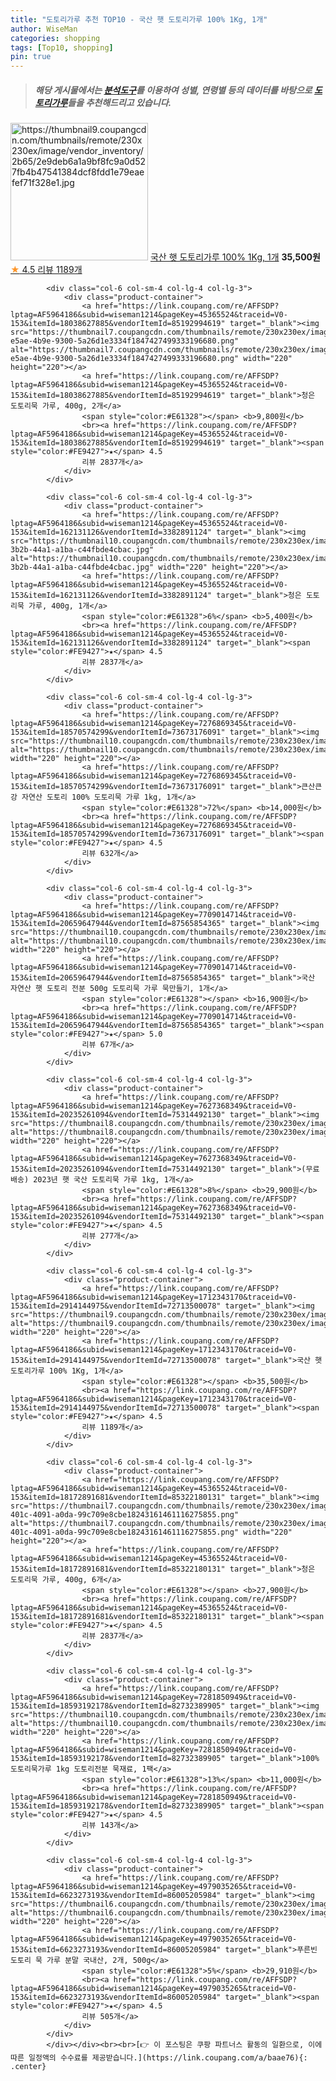 ```yaml
---
title: "도토리가루 추천 TOP10 - 국산 햇 도토리가루 100% 1Kg, 1개"
author: WiseMan
categories: shopping
tags: [Top10, shopping]
pin: true
---
```


> ##### 해당 게시물에서는 [**분석도구**](https://itemscout.io/)를 이용하여 **성별**, **연령별** 등의 데이터를 바탕으로 [**도토리가루**](https://link.coupang.com/a/baae76)들을 추천해드리고 있습니다.
<div class="container"><div class="row">
            <div class="col-6 col-sm-4 col-lg-4 col-lg-3">
                <div class="product-container">
                    <a href="https://link.coupang.com/re/AFFSDP?lptag=AF5964186&subid=wiseman1214&pageKey=1712343170&traceid=V0-153&itemId=2914144975&vendorItemId=72713500078" target="_blank"><img src="https://thumbnail9.coupangcdn.com/thumbnails/remote/230x230ex/image/vendor_inventory/2b65/2e9deb6a1a9bf8fc9a0d527fb4b47541384dcf8fdd1e79eaefef71f328e1.jpg" alt="https://thumbnail9.coupangcdn.com/thumbnails/remote/230x230ex/image/vendor_inventory/2b65/2e9deb6a1a9bf8fc9a0d527fb4b47541384dcf8fdd1e79eaefef71f328e1.jpg" width="220" height="220"></a>
                    <a href="https://link.coupang.com/re/AFFSDP?lptag=AF5964186&subid=wiseman1214&pageKey=1712343170&traceid=V0-153&itemId=2914144975&vendorItemId=72713500078" target="_blank">국산 햇 도토리가루 100% 1Kg, 1개</a>
                    <span style="color:#E61328"></span> <b>35,500원</b>
                    <br><a href="https://link.coupang.com/re/AFFSDP?lptag=AF5964186&subid=wiseman1214&pageKey=1712343170&traceid=V0-153&itemId=2914144975&vendorItemId=72713500078" target="_blank"><span style="color:#FE9427">★</span> 4.5
                    리뷰 1189개</a>
                </div>
            </div>
            
            <div class="col-6 col-sm-4 col-lg-4 col-lg-3">
                <div class="product-container">
                    <a href="https://link.coupang.com/re/AFFSDP?lptag=AF5964186&subid=wiseman1214&pageKey=45365524&traceid=V0-153&itemId=18038627885&vendorItemId=85192994619" target="_blank"><img src="https://thumbnail7.coupangcdn.com/thumbnails/remote/230x230ex/image/retail/images/a46e7d5f-e5ae-4b9e-9300-5a26d1e3334f1847427499333196680.png" alt="https://thumbnail7.coupangcdn.com/thumbnails/remote/230x230ex/image/retail/images/a46e7d5f-e5ae-4b9e-9300-5a26d1e3334f1847427499333196680.png" width="220" height="220"></a>
                    <a href="https://link.coupang.com/re/AFFSDP?lptag=AF5964186&subid=wiseman1214&pageKey=45365524&traceid=V0-153&itemId=18038627885&vendorItemId=85192994619" target="_blank">청은 도토리묵 가루, 400g, 2개</a>
                    <span style="color:#E61328"></span> <b>9,800원</b>
                    <br><a href="https://link.coupang.com/re/AFFSDP?lptag=AF5964186&subid=wiseman1214&pageKey=45365524&traceid=V0-153&itemId=18038627885&vendorItemId=85192994619" target="_blank"><span style="color:#FE9427">★</span> 4.5
                    리뷰 2837개</a>
                </div>
            </div>
            
            <div class="col-6 col-sm-4 col-lg-4 col-lg-3">
                <div class="product-container">
                    <a href="https://link.coupang.com/re/AFFSDP?lptag=AF5964186&subid=wiseman1214&pageKey=45365524&traceid=V0-153&itemId=162131126&vendorItemId=3382891124" target="_blank"><img src="https://thumbnail10.coupangcdn.com/thumbnails/remote/230x230ex/image/retail/images/2017/11/03/10/3/4bfd479e-3b2b-44a1-a1ba-c44fbde4cbac.jpg" alt="https://thumbnail10.coupangcdn.com/thumbnails/remote/230x230ex/image/retail/images/2017/11/03/10/3/4bfd479e-3b2b-44a1-a1ba-c44fbde4cbac.jpg" width="220" height="220"></a>
                    <a href="https://link.coupang.com/re/AFFSDP?lptag=AF5964186&subid=wiseman1214&pageKey=45365524&traceid=V0-153&itemId=162131126&vendorItemId=3382891124" target="_blank">청은 도토리묵 가루, 400g, 1개</a>
                    <span style="color:#E61328">6%</span> <b>5,400원</b>
                    <br><a href="https://link.coupang.com/re/AFFSDP?lptag=AF5964186&subid=wiseman1214&pageKey=45365524&traceid=V0-153&itemId=162131126&vendorItemId=3382891124" target="_blank"><span style="color:#FE9427">★</span> 4.5
                    리뷰 2837개</a>
                </div>
            </div>
            
            <div class="col-6 col-sm-4 col-lg-4 col-lg-3">
                <div class="product-container">
                    <a href="https://link.coupang.com/re/AFFSDP?lptag=AF5964186&subid=wiseman1214&pageKey=7276869345&traceid=V0-153&itemId=18570574299&vendorItemId=73673176091" target="_blank"><img src="https://thumbnail10.coupangcdn.com/thumbnails/remote/230x230ex/image/vendor_inventory/40cc/20a56cd1e4d71b98af9ae4ec000a4cb41916d57c0e2667fe1c8c16fe9d63.jpg" alt="https://thumbnail10.coupangcdn.com/thumbnails/remote/230x230ex/image/vendor_inventory/40cc/20a56cd1e4d71b98af9ae4ec000a4cb41916d57c0e2667fe1c8c16fe9d63.jpg" width="220" height="220"></a>
                    <a href="https://link.coupang.com/re/AFFSDP?lptag=AF5964186&subid=wiseman1214&pageKey=7276869345&traceid=V0-153&itemId=18570574299&vendorItemId=73673176091" target="_blank">큰산큰강 자연산 도토리 100% 도토리묵 가루 1kg, 1개</a>
                    <span style="color:#E61328">72%</span> <b>14,000원</b>
                    <br><a href="https://link.coupang.com/re/AFFSDP?lptag=AF5964186&subid=wiseman1214&pageKey=7276869345&traceid=V0-153&itemId=18570574299&vendorItemId=73673176091" target="_blank"><span style="color:#FE9427">★</span> 4.5
                    리뷰 632개</a>
                </div>
            </div>
            
            <div class="col-6 col-sm-4 col-lg-4 col-lg-3">
                <div class="product-container">
                    <a href="https://link.coupang.com/re/AFFSDP?lptag=AF5964186&subid=wiseman1214&pageKey=7709014714&traceid=V0-153&itemId=20659647944&vendorItemId=87565854365" target="_blank"><img src="https://thumbnail10.coupangcdn.com/thumbnails/remote/230x230ex/image/vendor_inventory/b029/71f0efd00a9f9efa1b5e8466e68b95b630204ed752bfcabb0c78a33c512d.jpg" alt="https://thumbnail10.coupangcdn.com/thumbnails/remote/230x230ex/image/vendor_inventory/b029/71f0efd00a9f9efa1b5e8466e68b95b630204ed752bfcabb0c78a33c512d.jpg" width="220" height="220"></a>
                    <a href="https://link.coupang.com/re/AFFSDP?lptag=AF5964186&subid=wiseman1214&pageKey=7709014714&traceid=V0-153&itemId=20659647944&vendorItemId=87565854365" target="_blank">국산 자연산 햇 도토리 전분 500g 도토리묵 가루 묵만들기, 1개</a>
                    <span style="color:#E61328"></span> <b>16,900원</b>
                    <br><a href="https://link.coupang.com/re/AFFSDP?lptag=AF5964186&subid=wiseman1214&pageKey=7709014714&traceid=V0-153&itemId=20659647944&vendorItemId=87565854365" target="_blank"><span style="color:#FE9427">★</span> 5.0
                    리뷰 67개</a>
                </div>
            </div>
            
            <div class="col-6 col-sm-4 col-lg-4 col-lg-3">
                <div class="product-container">
                    <a href="https://link.coupang.com/re/AFFSDP?lptag=AF5964186&subid=wiseman1214&pageKey=7627368349&traceid=V0-153&itemId=20235261094&vendorItemId=75314492130" target="_blank"><img src="https://thumbnail8.coupangcdn.com/thumbnails/remote/230x230ex/image/vendor_inventory/8acd/a412d0016fb3f174fae1bd207de4f20af382751212875063f28750b943d3.jpg" alt="https://thumbnail8.coupangcdn.com/thumbnails/remote/230x230ex/image/vendor_inventory/8acd/a412d0016fb3f174fae1bd207de4f20af382751212875063f28750b943d3.jpg" width="220" height="220"></a>
                    <a href="https://link.coupang.com/re/AFFSDP?lptag=AF5964186&subid=wiseman1214&pageKey=7627368349&traceid=V0-153&itemId=20235261094&vendorItemId=75314492130" target="_blank">(무료배송) 2023년 햇 국산 도토리묵 가루 1kg, 1개</a>
                    <span style="color:#E61328">8%</span> <b>29,900원</b>
                    <br><a href="https://link.coupang.com/re/AFFSDP?lptag=AF5964186&subid=wiseman1214&pageKey=7627368349&traceid=V0-153&itemId=20235261094&vendorItemId=75314492130" target="_blank"><span style="color:#FE9427">★</span> 4.5
                    리뷰 277개</a>
                </div>
            </div>
            
            <div class="col-6 col-sm-4 col-lg-4 col-lg-3">
                <div class="product-container">
                    <a href="https://link.coupang.com/re/AFFSDP?lptag=AF5964186&subid=wiseman1214&pageKey=1712343170&traceid=V0-153&itemId=2914144975&vendorItemId=72713500078" target="_blank"><img src="https://thumbnail9.coupangcdn.com/thumbnails/remote/230x230ex/image/vendor_inventory/2b65/2e9deb6a1a9bf8fc9a0d527fb4b47541384dcf8fdd1e79eaefef71f328e1.jpg" alt="https://thumbnail9.coupangcdn.com/thumbnails/remote/230x230ex/image/vendor_inventory/2b65/2e9deb6a1a9bf8fc9a0d527fb4b47541384dcf8fdd1e79eaefef71f328e1.jpg" width="220" height="220"></a>
                    <a href="https://link.coupang.com/re/AFFSDP?lptag=AF5964186&subid=wiseman1214&pageKey=1712343170&traceid=V0-153&itemId=2914144975&vendorItemId=72713500078" target="_blank">국산 햇 도토리가루 100% 1Kg, 1개</a>
                    <span style="color:#E61328"></span> <b>35,500원</b>
                    <br><a href="https://link.coupang.com/re/AFFSDP?lptag=AF5964186&subid=wiseman1214&pageKey=1712343170&traceid=V0-153&itemId=2914144975&vendorItemId=72713500078" target="_blank"><span style="color:#FE9427">★</span> 4.5
                    리뷰 1189개</a>
                </div>
            </div>
            
            <div class="col-6 col-sm-4 col-lg-4 col-lg-3">
                <div class="product-container">
                    <a href="https://link.coupang.com/re/AFFSDP?lptag=AF5964186&subid=wiseman1214&pageKey=45365524&traceid=V0-153&itemId=18172891681&vendorItemId=85322180131" target="_blank"><img src="https://thumbnail7.coupangcdn.com/thumbnails/remote/230x230ex/image/retail/images/ea2a1c15-401c-4091-a0da-99c709e8cbe18243161461116275855.png" alt="https://thumbnail7.coupangcdn.com/thumbnails/remote/230x230ex/image/retail/images/ea2a1c15-401c-4091-a0da-99c709e8cbe18243161461116275855.png" width="220" height="220"></a>
                    <a href="https://link.coupang.com/re/AFFSDP?lptag=AF5964186&subid=wiseman1214&pageKey=45365524&traceid=V0-153&itemId=18172891681&vendorItemId=85322180131" target="_blank">청은 도토리묵 가루, 400g, 6개</a>
                    <span style="color:#E61328"></span> <b>27,900원</b>
                    <br><a href="https://link.coupang.com/re/AFFSDP?lptag=AF5964186&subid=wiseman1214&pageKey=45365524&traceid=V0-153&itemId=18172891681&vendorItemId=85322180131" target="_blank"><span style="color:#FE9427">★</span> 4.5
                    리뷰 2837개</a>
                </div>
            </div>
            
            <div class="col-6 col-sm-4 col-lg-4 col-lg-3">
                <div class="product-container">
                    <a href="https://link.coupang.com/re/AFFSDP?lptag=AF5964186&subid=wiseman1214&pageKey=7281850949&traceid=V0-153&itemId=18593192178&vendorItemId=82732389905" target="_blank"><img src="https://thumbnail10.coupangcdn.com/thumbnails/remote/230x230ex/image/vendor_inventory/e3e0/5f5c90b18b45f3b82de28a6430ac8f26be87da593fa9df29ff3506072e6d.jpg" alt="https://thumbnail10.coupangcdn.com/thumbnails/remote/230x230ex/image/vendor_inventory/e3e0/5f5c90b18b45f3b82de28a6430ac8f26be87da593fa9df29ff3506072e6d.jpg" width="220" height="220"></a>
                    <a href="https://link.coupang.com/re/AFFSDP?lptag=AF5964186&subid=wiseman1214&pageKey=7281850949&traceid=V0-153&itemId=18593192178&vendorItemId=82732389905" target="_blank">100% 도토리묵가루 1kg 도토리전분 묵재료, 1팩</a>
                    <span style="color:#E61328">13%</span> <b>11,000원</b>
                    <br><a href="https://link.coupang.com/re/AFFSDP?lptag=AF5964186&subid=wiseman1214&pageKey=7281850949&traceid=V0-153&itemId=18593192178&vendorItemId=82732389905" target="_blank"><span style="color:#FE9427">★</span> 4.5
                    리뷰 143개</a>
                </div>
            </div>
            
            <div class="col-6 col-sm-4 col-lg-4 col-lg-3">
                <div class="product-container">
                    <a href="https://link.coupang.com/re/AFFSDP?lptag=AF5964186&subid=wiseman1214&pageKey=4979035265&traceid=V0-153&itemId=6623273193&vendorItemId=86005205984" target="_blank"><img src="https://thumbnail6.coupangcdn.com/thumbnails/remote/230x230ex/image/vendor_inventory/4e78/a2334bec5aae409bbb45c06ff5be9f7eb5b108f6ebdfc661a1234fef1bb4.jpg" alt="https://thumbnail6.coupangcdn.com/thumbnails/remote/230x230ex/image/vendor_inventory/4e78/a2334bec5aae409bbb45c06ff5be9f7eb5b108f6ebdfc661a1234fef1bb4.jpg" width="220" height="220"></a>
                    <a href="https://link.coupang.com/re/AFFSDP?lptag=AF5964186&subid=wiseman1214&pageKey=4979035265&traceid=V0-153&itemId=6623273193&vendorItemId=86005205984" target="_blank">푸른빈 도토리 묵 가루 분말 국내산, 2개, 500g</a>
                    <span style="color:#E61328">5%</span> <b>29,910원</b>
                    <br><a href="https://link.coupang.com/re/AFFSDP?lptag=AF5964186&subid=wiseman1214&pageKey=4979035265&traceid=V0-153&itemId=6623273193&vendorItemId=86005205984" target="_blank"><span style="color:#FE9427">★</span> 4.5
                    리뷰 505개</a>
                </div>
            </div>
            </div></div><br><br>[👉 이 포스팅은 쿠팡 파트너스 활동의 일환으로, 이에 따른 일정액의 수수료를 제공받습니다.](https://link.coupang.com/a/baae76){: .center}